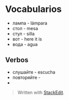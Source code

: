 # Vocabularios

- лампа - lámpara
- стол - mesa
- стул - silla
- вот - here it is
- вода - agua


## Verbos

- слушайте - escucha
- повторяйте - 
- 

> Written with [StackEdit](https://stackedit.io/).
<!--stackedit_data:
eyJoaXN0b3J5IjpbLTEyNDEwNzM1NTddfQ==
-->